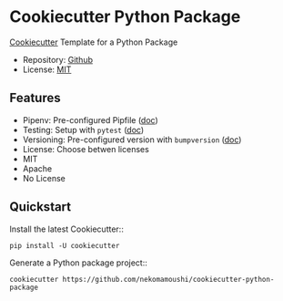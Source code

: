 # Cookiecutter Python Package

[Cookiecutter](https://github.com/audreyr/cookiecutter) Template for a Python Package

* Repository:  [Github](https://github.com/nekomamoushi/cookiecutter-python-package/)
* License: [MIT](https://github.com/nekomamoushi/cookiecutter-python-package/blob/master/LICENSE)

## Features

* Pipenv: Pre-configured Pipfile ([doc](https://pipenv.readthedocs.io/en/latest))
* Testing: Setup with `pytest` ([doc](https://pytest.readthedocs.io/en/latest))
* Versioning: Pre-configured version with `bumpversion` ([doc](https://github.com/peritus/bumpversion))
* License: Choose betwen licenses
 * MIT
 * Apache
 * No License

## Quickstart

Install the latest Cookiecutter::

    pip install -U cookiecutter

Generate a Python package project::

    cookiecutter https://github.com/nekomamoushi/cookiecutter-python-package
